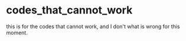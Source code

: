 # codes_that_cannot_work
this is for the codes that cannot work, and I don't what is wrong for this moment.
